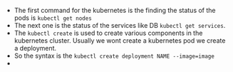 * The first command for the kubernetes is the finding the status of the pods is `kubectl get nodes`
* The next one is the status of the services like DB `kubectl get services`.
* The `kubectl create` is used to create various components in the kubernetes cluster. Usually we wont create a kubernetes pod we create a deployment. 
* So the syntax is the `kubectl create deployment NAME --image=image`
* 